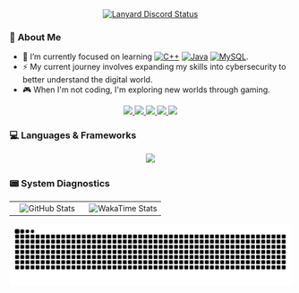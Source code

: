 <div align="center">
  <a href="https://discord.com/users/1134220267535745065">
    <picture>
      <source media="(prefers-color-scheme: dark)" srcset="https://lanyard-profile-readme.vercel.app/api/1134220267535745065?theme=dark&bg=0D1117&borderRadius=8px">
      <source media="(prefers-color-scheme: light)" srcset="https://lanyard-profile-readme.vercel.app/api/1134220267535745065?theme=light&bg=FFFFFF&borderRadius=8px">
      <img src="https://lanyard-profile-readme.vercel.app/api/1134220267535745065?theme=dark&bg=0D1117&borderRadius=8px" alt="Lanyard Discord Status">
    </picture>
  </a>
</div>

### 🤔 **About Me**

- 🌱 I’m currently focused on learning <a href="https://github.com/Arganata-on/learn-cpp"><img src="https://img.shields.io/badge/C++-%2300599C?style=flat&logo=c%2B%2B&logoColor=white" alt="C++" /></a> <a href="https://github.com/Arganata-on/learn-java"><img src="https://img.shields.io/badge/Java-%23ED8B00?style=flat&logo=openjdk&logoColor=white" alt="Java" /></a> <a href="https://github.com/Arganata-on/learn-mysql"><img src="https://img.shields.io/badge/mysql-%234479A1?style=flat&logo=mysql&logoColor=white" alt="MySQL" /></a>.
- ⚡ My current journey involves expanding my skills into cybersecurity to better understand the digital world.
- 🎮 When I'm not coding, I'm exploring new worlds through gaming.

<p align="center">
  <a href="mailto:arganata.on@gmail.com">
    <img src="https://img.shields.io/badge/Gmail-D14836?style=social&logo=gmail&logoColor=white" />
  </a>
  <a href="https://discordapp.com/users/1134220267535745065">
    <img src="https://img.shields.io/badge/Discord-%235865F2?social=flat&logo=discord&logoColor=white" />
  </a>
  <a href="https://www.instagram.com/arganata.on/">
    <img src="https://img.shields.io/badge/Instagram-E4405F?style=social&logo=instagram&logoColor=white" />
  </a>
  <a href="https://www.facebook.com/satania.kejedot.54/">
    <img src="https://img.shields.io/badge/Facebook-1877F2?style=social&logo=facebook&logoColor=white" />
  </a>
  <a href="https://www.youtube.com/@Arganata.YouTube">
    <img src="https://img.shields.io/badge/YouTube-FF0000?style=social&logo=youtube&logoColor=white" />
  </a>
</p>

### 💻 **Languages & Frameworks**

<p align="center">
  <img src="https://skillicons.dev/icons?i=cpp,java,py,html,css,mysql,git,idea,vscode,stackoverflow&theme=dark" />
</p>

### 📟 **System Diagnostics**

<table width="100%">
  <tr>
    <td width="50%" align="center">
      <picture>
        <source media="(prefers-color-scheme: dark)" srcset="https://github-readme-stats.vercel.app/api/top-langs/?username=Arganata-on&layout=compact&theme=tokyonight&count_private=true">
        <source media="(prefers-color-scheme: light)" srcset="https://github-readme-stats.vercel.app/api/top-langs/?username=Arganata-on&layout=compact&theme=buefy&count_private=true">
        <img align="center" src="https://github-readme-stats.vercel.app/api/top-langs/?username=Arganata-on&layout=compact&theme=tokyonight&count_private=true" alt="GitHub Stats">
      </picture>
    </td>
    <td width="50%" align="center">
      <picture>
        <source media="(prefers-color-scheme: dark)" srcset="https://github-readme-stats.vercel.app/api/wakatime?username=Arganata&layout=compact&theme=tokyonight">
        <source media="(prefers-color-scheme: light)" srcset="https://github-readme-stats.vercel.app/api/wakatime?username=Arganata&layout=compact&theme=buefy">
        <img align="center" src="https://github-readme-stats.vercel.app/api/wakatime?username=Arganata&layout=compact&theme=tokyonight" alt="WakaTime Stats">
      </picture>
    </td>
  </tr>
</table>

<div align="center">
  <picture>
    <source media="(prefers-color-scheme: dark)" srcset="https://raw.githubusercontent.com/Arganata-on/Arganata-on/output/github-contribution-grid-snake-dark.svg">
    <source media="(prefers-color-scheme: light)" srcset="https://raw.githubusercontent.com/Arganata-on/Arganata-on/output/github-contribution-grid-snake.svg">
    <img src="https://raw.githubusercontent.com/Arganata-on/Arganata-on/output/github-contribution-grid-snake-dark.svg" alt="Contribution Snake">
  </picture>
</div>
